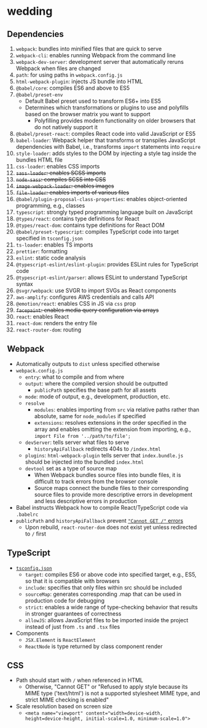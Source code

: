 # wedding
## Dependencies
1. `webpack`: bundles into minified files that are quick to serve
2. `webpack-cli`: enables running Webpack from the command line
3. `webpack-dev-server`: development server that automatically reruns Webpack when files are changed
4. `path`: for using paths in `webpack.config.js`
5. `html-webpack-plugin`: injects JS bundle into HTML
6. `@babel/core`: compiles ES6 and above to ES5
7. `@babel/preset-env`
    - Default Babel preset used to transform ES6+ into ES5
    - Determines which transformations or plugins to use and polyfills based on the browser matrix you want to support
        - Polyfilling provides modern functionality on older browsers that do not natively support it
8. `@babel/preset-react`: compiles React code into valid JavaScript or ES5
9. `babel-loader`: Webpack helper that transforms or transpiles JavaScript dependencies with Babel, i.e., transforms `import` statements into `require`
10. `style-loader`: adds styles to the DOM by injecting a style tag inside the bundles HTML file
11. `css-loader`: enables CSS imports
12. ~~`sass-loader`: enables SCSS imports~~
13. ~~`node-sass`: compiles SCSS into CSS~~
14. ~~`image-webpack-loader`: enables images~~
15. ~~`file-loader`: enables imports of various files~~
16. `@babel/plugin-proposal-class-properties`: enables object-oriented programming, e.g., classes
17. `typescript`: strongly typed programming language built on JavaScript
18. `@types/react`: contains type definitions for React
19. `@types/react-dom`: contains type definitions for React DOM
20. `@babel/preset-typescript`: compiles TypeScript code into target specified in `tsconfig.json`
21. `ts-loader`: enables TS imports
22. `prettier`: formatting
23. `eslint`: static code analysis
24. `@typescript-eslint/eslint-plugin`: provides ESLint rules for TypeScript code
25. `@typescript-eslint/parser`: allows ESLint to understand TypeScript syntax
26. `@svgr/webpack`: use SVGR to import SVGs as React components
27. `aws-amplify`: configures AWS credentials and calls API
28. `@emotion/react`: enables CSS in JS via `css` prop
29. ~~`facepaint`: enables media query configuration via arrays~~
30. `react`: enables React
31. `react-dom`: renders the entry file
32. `react-router-dom`: routing

## Webpack
- Automatically outputs to `dist` unless specified otherwise
- `webpack.config.js`
    - `entry`: what to compile and from where
	- `output`: where the compiled version should be outputted
		- `publicPath` specifies the base path for all assets
	- `mode`: mode of output, e.g., development, production, etc.
	- `resolve`
		- `modules`: enables importing from `src` via relative paths rather than absolute, same for `node_modules` if specified
		- `extensions`: resolves extensions in the order specified in the array and enables omitting the extension from importing, e.g., `import File from '../path/to/file';`
	- `devServer`: tells server what files to serve
		- `historyApiFallback` redirects 404s to `/index.html`
	- `plugins`: `html-webpack-plugin` tells server that `index.bundle.js` should be injected into the bundled `index.html`
	- `devtool` set as a type of source map
		- When Webpack bundles source files into bundle files, it is difficult to track errors from the browser console
		- Source maps connect the bundle files to their corresponding source files to provide more descriptive errors in development and less descriptive errors in production
- Babel instructs Webpack how to compile React/TypeScript code via `.babelrc`
- `publicPath` and `historyApiFallback` prevent [`"Cannot GET /"` errors](https://ui.dev/react-router-cannot-get-url-refresh)
    - Upon rebuild, `react-router-dom` does not exist yet unless redirected to `/` first

## TypeScript
- [`tsconfig.json`](https://www.typescriptlang.org/tsconfig)
	- `target`: compiles ES6 or above code into specified target, e.g., ES5, so that it is compatible with browsers
	- `include`: specifies that only files within src should be included
	- `sourceMap`: generates corresponding .map that can be used in production code for debugging
	- `strict`: enables a wide range of type-checking behavior that results in stronger guarantees of correctness
	- `allowJS`: allows JavaScript files to be imported inside the project instead of just from `.ts` and `.tsx` files
- Components
	- `JSX.Element` is `ReactElement`
    - `ReactNode` is type returned by class component render

## CSS
- Path should start with `/` when referenced in HTML
	- Otherwise, "Cannot GET" or "Refused to apply style because its MIME type ('text/html') is not a supported stylesheet MIME type, and strict MIME checking is enabled"
- Scale resolution based on screen size
    - `<meta name="viewport" content="width=device-width, height=device-height, initial-scale=1.0, minimum-scale=1.0">`